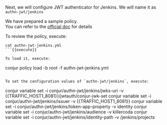 Next, we will configure JWT authenticator for Jenkins.
We will name it as `authn-jwt/jenkins`

We have prepared a sample policy.   
You can refer to the [official doc](https://docs.cyberark.com/Product-Doc/OnlineHelp/AAM-DAP/Latest/en/Content/Operations/Services/cjr-authn-jwt-lp.htm?tocpath=Integrations%7CJWT%20Authentication%7C_____0) for details

To review the policy, execute:
```
cat authn-jwt-jenkins.yml
```{{execute}}

To load it, execute:
```
conjur policy load -b root -f authn-jwt-jenkins.yml
```{{execute}}

To set the configuration values of `authn-jwt/jenkins`, execute:
```
conjur variable set -i conjur/authn-jwt/jenkins/jwks-uri -v {{TRAFFIC_HOST1_8081}}/jwtauth/conjur-jwk-set
conjur variable set -i conjur/authn-jwt/jenkins/issuer -v {{TRAFFIC_HOST1_8081}}
conjur variable set -i conjur/authn-jwt/jenkins/token-app-property -v identity
conjur variable set -i conjur/authn-jwt/jenkins/audience -v killercoda
conjur variable set -i conjur/authn-jwt/jenkins/identity-path -v /jenkins/projects
```{{execute}}